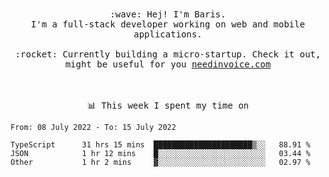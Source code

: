 <p align="center">
  <br><br>
  <samp>
    :wave: Hej! I'm Baris.
    <br>I'm a full-stack developer working on web and mobile applications.
       <br><br>:rocket: Currently building a micro-startup. Check it out, might be useful for you <a href="https://needinvoice.com/" target="_blank">needinvoice.com</a>

  </samp>
 <br><br><br>
</p>
<p align=center><samp>📊  This week I spent my time on</samp></p>


<!--START_SECTION:waka-->

```text
From: 08 July 2022 - To: 15 July 2022

TypeScript      31 hrs 15 mins  ██████████████████████▒░░   88.91 %
JSON            1 hr 12 mins    █░░░░░░░░░░░░░░░░░░░░░░░░   03.44 %
Other           1 hr 2 mins     ▓░░░░░░░░░░░░░░░░░░░░░░░░   02.97 %
```

<!--END_SECTION:waka-->


